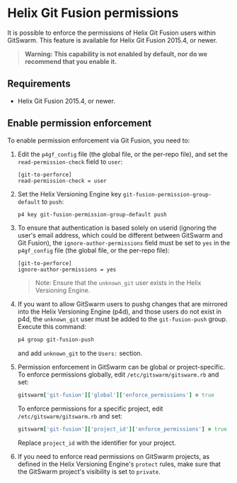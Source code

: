 # Helix Git Fusion permissions

It is possible to enforce the permissions of Helix Git Fusion users within
GitSwarm. This feature is available for Helix Git Fusion 2015.4, or
newer.

> **Warning: This capability is not enabled by default, nor do we recommend
  that you enable it.**

## Requirements

- Helix Git Fusion 2015.4, or newer.

## Enable permission enforcement

To enable permission enforcement via Git Fusion, you need to:

1.  Edit the `p4gf_config` file (the global file, or the per-repo file), and
    set the `read-permission-check` field to `user`:

    ```
    [git-to-perforce]
    read-permission-check = user
    ```

1.  Set the Helix Versioning Engine key
    `git-fusion-permission-group-default` to `push`:

    ```bash
    p4 key git-fusion-permission-group-default push
    ```

1.  To ensure that authentication is based solely on userid (ignoring
    the user's email address, which could be different between GitSwarm and
    Git Fusion), the `ignore-author-permissions` field must be set to `yes`
    in the `p4gf_config` file (the global file, or the per-repo
    file):

    ```
    [git-to-perforce]
    ignore-author-permissions = yes
    ```

    > Note: Ensure that the `unknown_git` user exists in the Helix
      Versioning Engine.

1.  If you want to allow GitSwarm users to pushg changes that are mirrored
    into the Helix Versioning Engine (p4d), and those users do not exist in
    p4d, the `unknown_git` user must be added to the `git-fusion-push`
    group. Execute this command:

    ```bash
    p4 group git-fusion-push
    ```

    and add `unknown_git` to the `Users:` section.

1.  Permission enforcement in GitSwarm can be global or project-specific.
    To enforce permissions globally, edit `/etc/gitswarm/gitswarm.rb` and
    set:

    ```ruby
    gitswarm['git-fusion']['global']['enforce_permissions'] = true
    ```

    To enforce permissions for a specific project, edit
    `/etc/gitswarm/gitswarm.rb` and set:

    ```ruby
    gitswarm['git-fusion']['project_id']['enforce_permissions'] = true
    ```

    Replace `project_id` with the identifier for your project.

1.  If you need to enforce read permissions on GitSwarm projects, as
    defined in the Helix Versioning Engine's `protect` rules, make sure
    that the GitSwarm project's visibility is set to `private`.
